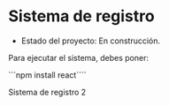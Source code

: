 <h1>Sistema de registro</h1>

- Estado del proyecto: En construcción.

Para ejecutar el sistema, debes poner:

```npm install react````

Sistema de registro 2
